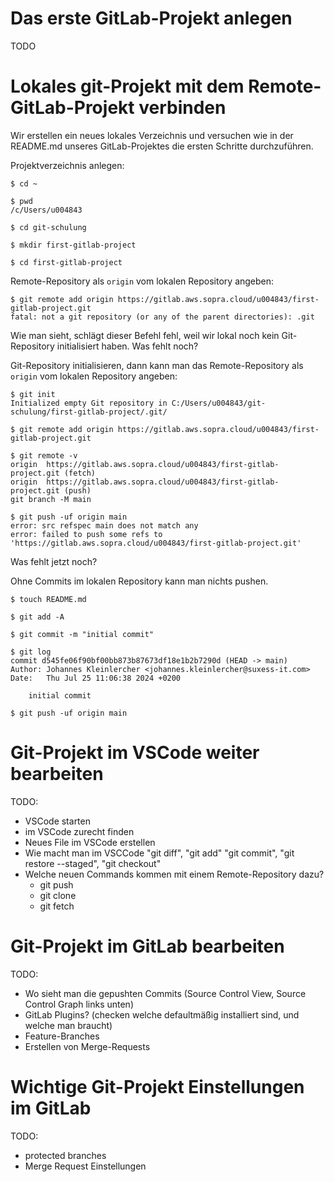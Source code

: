 # Das erste GitLab-Projekt anlegen

TODO

# Lokales git-Projekt mit dem Remote-GitLab-Projekt verbinden

Wir erstellen ein neues lokales Verzeichnis und versuchen wie in der README.md unseres GitLab-Projektes die ersten Schritte durchzuführen.

Projektverzeichnis anlegen:
```
$ cd ~

$ pwd
/c/Users/u004843

$ cd git-schulung

$ mkdir first-gitlab-project

$ cd first-gitlab-project
```

Remote-Repository als `origin` vom lokalen Repository angeben:
```
$ git remote add origin https://gitlab.aws.sopra.cloud/u004843/first-gitlab-project.git
fatal: not a git repository (or any of the parent directories): .git
```

Wie man sieht, schlägt dieser Befehl fehl, weil wir lokal noch kein Git-Repository initialisiert haben. Was fehlt noch?

Git-Repository initialisieren, dann kann man das Remote-Repository als `origin` vom lokalen Repository angeben:
```
$ git init
Initialized empty Git repository in C:/Users/u004843/git-schulung/first-gitlab-project/.git/

$ git remote add origin https://gitlab.aws.sopra.cloud/u004843/first-gitlab-project.git

$ git remote -v
origin  https://gitlab.aws.sopra.cloud/u004843/first-gitlab-project.git (fetch)
origin  https://gitlab.aws.sopra.cloud/u004843/first-gitlab-project.git (push)
git branch -M main

$ git push -uf origin main
error: src refspec main does not match any
error: failed to push some refs to 'https://gitlab.aws.sopra.cloud/u004843/first-gitlab-project.git'
```

Was fehlt jetzt noch? 

Ohne Commits im lokalen Repository kann man nichts pushen. 

```
$ touch README.md

$ git add -A

$ git commit -m "initial commit"

$ git log
commit d545fe06f90bf00bb873b87673df18e1b2b7290d (HEAD -> main)
Author: Johannes Kleinlercher <johannes.kleinlercher@suxess-it.com>
Date:   Thu Jul 25 11:06:38 2024 +0200

    initial commit

$ git push -uf origin main
```

# Git-Projekt im VSCode weiter bearbeiten

TODO:

- VSCode starten
- im VSCode zurecht finden
- Neues File im VSCode erstellen
- Wie macht man im VSCCode "git diff", "git add" "git commit", "git restore --staged", "git checkout"
- Welche neuen Commands kommen mit einem Remote-Repository dazu?
    - git push
    - git clone
    - git fetch

# Git-Projekt im GitLab bearbeiten

TODO:

- Wo sieht man die gepushten Commits (Source Control View, Source Control Graph links unten)
- GitLab Plugins? (checken welche defaultmäßig installiert sind, und welche man braucht)
- Feature-Branches
- Erstellen von Merge-Requests

# Wichtige Git-Projekt Einstellungen im GitLab

TODO:

- protected branches
- Merge Request Einstellungen
